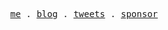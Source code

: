 <p align="center">
  <samp>
    <a href="https://wzsco.top" target='_bank'>me</a> .
    <a href="https://blog.wzsco.cn"  target='_bank'>blog</a> .
    <a href="https://twitter.com/wleelw0u0"  target='_bank'>tweets</a> .
    <a href="https://github.com/sponsors/wleelw"  target='_bank'>sponsor</a>
  </samp>
</p>
